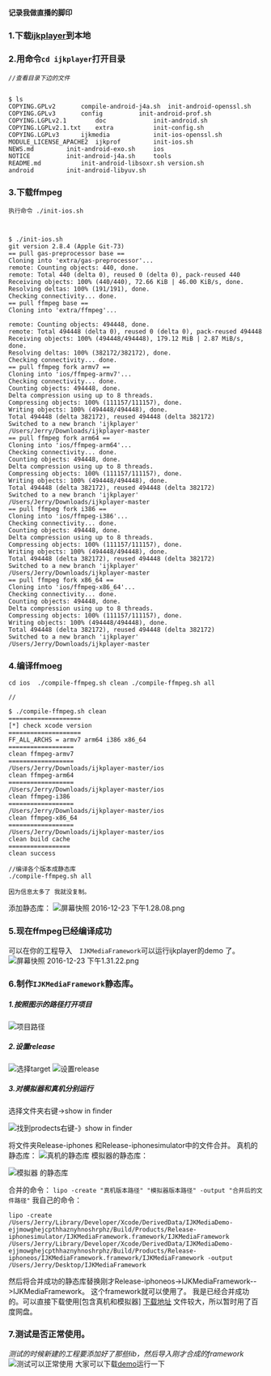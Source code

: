 #### 记录我做直播的脚印
### 1.下载[ijkplayer](https://github.com/Bilibili/ijkplayer)到本地
### 2.用命令`cd ijkplayer`打开目录
 *`//查看目录下边的文件`* 
```

$ ls 
COPYING.GPLv2  		compile-android-j4a.sh 	init-android-openssl.sh
COPYING.GPLv3  		config 			init-android-prof.sh
COPYING.LGPLv2.1       	doc    			init-android.sh
COPYING.LGPLv2.1.txt   	extra  			init-config.sh
COPYING.LGPLv3 		ijkmedia       		init-ios-openssl.sh
MODULE_LICENSE_APACHE2 	ijkprof			init-ios.sh
NEWS.md			init-android-exo.sh    	ios
NOTICE 			init-android-j4a.sh    	tools
README.md      		init-android-libsoxr.sh	version.sh
android			init-android-libyuv.sh
```
### 3.下载ffmpeg 
`执行命令 ./init-ios.sh `

```

 
$ ./init-ios.sh   
git version 2.8.4 (Apple Git-73)
== pull gas-preprocessor base ==
Cloning into 'extra/gas-preprocessor'...
remote: Counting objects: 440, done.
remote: Total 440 (delta 0), reused 0 (delta 0), pack-reused 440
Receiving objects: 100% (440/440), 72.66 KiB | 46.00 KiB/s, done.
Resolving deltas: 100% (191/191), done.
Checking connectivity... done.
== pull ffmpeg base ==
Cloning into 'extra/ffmpeg'...

remote: Counting objects: 494448, done.
remote: Total 494448 (delta 0), reused 0 (delta 0), pack-reused 494448
Receiving objects: 100% (494448/494448), 179.12 MiB | 2.87 MiB/s, done.
Resolving deltas: 100% (382172/382172), done.
Checking connectivity... done.
== pull ffmpeg fork armv7 ==
Cloning into 'ios/ffmpeg-armv7'...
Checking connectivity... done.
Counting objects: 494448, done.
Delta compression using up to 8 threads.
Compressing objects: 100% (111157/111157), done.
Writing objects: 100% (494448/494448), done.
Total 494448 (delta 382172), reused 494448 (delta 382172)
Switched to a new branch 'ijkplayer'
/Users/Jerry/Downloads/ijkplayer-master
== pull ffmpeg fork arm64 ==
Cloning into 'ios/ffmpeg-arm64'...
Checking connectivity... done.
Counting objects: 494448, done.
Delta compression using up to 8 threads.
Compressing objects: 100% (111157/111157), done.
Writing objects: 100% (494448/494448), done.
Total 494448 (delta 382172), reused 494448 (delta 382172)
Switched to a new branch 'ijkplayer'
/Users/Jerry/Downloads/ijkplayer-master
== pull ffmpeg fork i386 ==
Cloning into 'ios/ffmpeg-i386'...
Checking connectivity... done.
Counting objects: 494448, done.
Delta compression using up to 8 threads.
Compressing objects: 100% (111157/111157), done.
Writing objects: 100% (494448/494448), done.
Total 494448 (delta 382172), reused 494448 (delta 382172)
Switched to a new branch 'ijkplayer'
/Users/Jerry/Downloads/ijkplayer-master
== pull ffmpeg fork x86_64 ==
Cloning into 'ios/ffmpeg-x86_64'...
Checking connectivity... done.
Counting objects: 494448, done.
Delta compression using up to 8 threads.
Compressing objects: 100% (111157/111157), done.
Writing objects: 100% (494448/494448), done.
Total 494448 (delta 382172), reused 494448 (delta 382172)
Switched to a new branch 'ijkplayer'
/Users/Jerry/Downloads/ijkplayer-master
```

### 4.编译ffmoeg
`cd ios 
./compile-ffmpeg.sh clean
./compile-ffmpeg.sh all`

```
//

$ ./compile-ffmpeg.sh clean
====================
[*] check xcode version
====================
FF_ALL_ARCHS = armv7 arm64 i386 x86_64
==================
clean ffmpeg-armv7
==================
/Users/Jerry/Downloads/ijkplayer-master/ios
clean ffmpeg-arm64
==================
/Users/Jerry/Downloads/ijkplayer-master/ios
clean ffmpeg-i386
==================
/Users/Jerry/Downloads/ijkplayer-master/ios
clean ffmpeg-x86_64
==================
/Users/Jerry/Downloads/ijkplayer-master/ios
clean build cache
=================
clean success

//编译各个版本成静态库
./compile-ffmpeg.sh all

因为信息太多了 我就没复制。

```
添加静态库：
![屏幕快照 2016-12-23 下午1.28.08.png](http://upload-images.jianshu.io/upload_images/783986-96c971a3430913be.png?imageMogr2/auto-orient/strip%7CimageView2/2/w/1240)

### 5.现在ffmpeg已经编译成功
 可以在你的工程导入` 
IJKMediaFramework`可以运行ijkplayer的demo 了。
![屏幕快照 2016-12-23 下午1.31.22.png](http://upload-images.jianshu.io/upload_images/783986-f7cc09b77fc299da.png?imageMogr2/auto-orient/strip%7CimageView2/2/w/1240)

### 6.制作`IJKMediaFramework`静态库。
##### 1.按照图示的路径打开项目

![项目路径](http://upload-images.jianshu.io/upload_images/783986-7c636fae8c4476e7.png?imageMogr2/auto-orient/strip%7CimageView2/2/w/1240)
##### 2.设置release

![选择target](http://upload-images.jianshu.io/upload_images/783986-f6615c481d83d118.png?imageMogr2/auto-orient/strip%7CimageView2/2/w/1240)
![设置release](http://upload-images.jianshu.io/upload_images/783986-45fa145aee6a31d5.png?imageMogr2/auto-orient/strip%7CimageView2/2/w/1240)

##### 3.对模拟器和真机分别运行
选择文件夹右键->show in finder

![找到prodects右键-》show in finder](http://upload-images.jianshu.io/upload_images/783986-af2ee4d024c3c779.png?imageMogr2/auto-orient/strip%7CimageView2/2/w/1240)

将文件夹Release-iphones 和Release-iphonesimulator中的文件合并。
真机的静态库：
![真机的静态库](http://upload-images.jianshu.io/upload_images/783986-b7103f77406b43b3.png?imageMogr2/auto-orient/strip%7CimageView2/2/w/1240)
模拟器的静态库：

![模拟器 的静态库](http://upload-images.jianshu.io/upload_images/783986-f6037fc63095a00a.png?imageMogr2/auto-orient/strip%7CimageView2/2/w/1240)

合并的命令：
`lipo -create "真机版本路径" "模拟器版本路径" -output "合并后的文件路径"`
我自己的命令：
```
lipo -create /Users/Jerry/Library/Developer/Xcode/DerivedData/IJKMediaDemo-ejjmowghejcpthhaznyhnoshrphz/Build/Products/Release-iphonesimulator/IJKMediaFramework.framework/IJKMediaFramework  /Users/Jerry/Library/Developer/Xcode/DerivedData/IJKMediaDemo-ejjmowghejcpthhaznyhnoshrphz/Build/Products/Release-iphoneos/IJKMediaFramework.framework/IJKMediaFramework -output /Users/Jerry/Desktop/IJKMediaFramework
```

然后将合并成功的静态库替换刚才Release-iphoneos->IJKMediaFramework-->IJKMediaFramework。
这个framework就可以使用了。
我是已经合并成功的。可以直接下载使用[包含真机和模拟器]
[下载地址](https://pan.baidu.com/s/1bpiliQN)
文件较大，所以暂时用了百度网盘。

### 7.测试是否正常使用。
*测试的时候新建的工程要添加好了那些lib，然后导入刚才合成的framework*
![测试可以正常使用](http://upload-images.jianshu.io/upload_images/783986-74c56ab4e660b442.PNG?imageMogr2/auto-orient/strip%7CimageView2/2/w/1240)
大家可以下载[demo](git@github.com:ifgyong/ijkplayerDemo.git)运行一下
